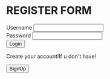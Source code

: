 <!DOCTYPE html>
<html lang="en">

<head>
    <meta charset="UTF-8">
    <meta name="viewport" content="width=device-width, initial-scale=1.0">
    <title>Task Login Form</title>
    <link rel="stylesheet" href="style.css">
</head>

<body>
    <div class="container">
        <form action="" id="form">
            <h1>REGISTER FORM</h1>
            <div class="input-group">
                <label for="username">Username</label>
                <input type="text" id="username" name="username">
                <div class="error"></div>
            </div>
            <div class="input-group">
                <label for="password">Password</label>
                <input type="password" id="password" name="password" autocomplete="current-password">
                <div class="error"></div>
            </div>
            <button type="submit" value="button">Login</button>
            <p>Create your account!If u don't have!</p>
            <a href="signup.htm"><button type="button" target="_blank"> SignUp</button></a>
        </form>
    </div>
    <script src="script.js"></script>
</body>

</html>
